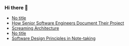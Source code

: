 ### Hi there 👋
<!-- daily.dev BOOKMARKS:START -->
- [No title](https://app.daily.dev/posts/HFxn8nziq?utm_source=rss&utm_medium=bookmarks&utm_campaign=mBzS9yGu2kYgKY4tuhxYN)
- [How Senior Software Engineers Document Their Project](https://app.daily.dev/posts/1NjLudsSK?utm_source=rss&utm_medium=bookmarks&utm_campaign=mBzS9yGu2kYgKY4tuhxYN)
- [Screaming Architecture](https://app.daily.dev/posts/rkvsiHj6O?utm_source=rss&utm_medium=bookmarks&utm_campaign=mBzS9yGu2kYgKY4tuhxYN)
- [No title](https://app.daily.dev/posts/uXi2ozR0b?utm_source=rss&utm_medium=bookmarks&utm_campaign=mBzS9yGu2kYgKY4tuhxYN)
- [Software Design Principles in Note-taking](https://app.daily.dev/posts/RqThhe4ch?utm_source=rss&utm_medium=bookmarks&utm_campaign=mBzS9yGu2kYgKY4tuhxYN)
<!-- daily.dev BOOKMARKS:END -->
<!--
**nirmal-patel-s/nirmal-patel-s** is a ✨ _special_ ✨ repository because its `README.md` (this file) appears on your GitHub profile.

Here are some ideas to get you started:

- 🔭 I’m currently working on ...
- 🌱 I’m currently learning ...
- 👯 I’m looking to collaborate on ...
- 🤔 I’m looking for help with ...
- 💬 Ask me about ...
- 📫 How to reach me: ...
- 😄 Pronouns: ...
- ⚡ Fun fact: ...
-->

